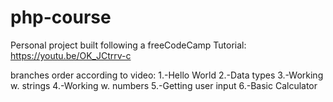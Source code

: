 # php-course
Personal project built following a freeCodeCamp Tutorial: https://youtu.be/OK_JCtrrv-c

branches order according to video:
1.-Hello World
2.-Data types
3.-Working w. strings
4.-Working w. numbers
5.-Getting user input
6.-Basic Calculator